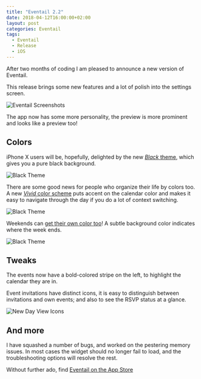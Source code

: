 ```yaml
---
title: "Eventail 2.2"
date: 2018-04-12T16:00:00+02:00
layout: post
categories: Eventail
tags:
  - Eventail
  - Release
  - iOS
---
```


After two months of coding I am pleased to announce a new version of Eventail.

This release brings some new features and a lot of polish into the settings screen.

![Eventail Screenshots](/images/2018-04-12/eventail-2.2@2x.png)

The app now has some more personality, the preview is more prominent and looks like a preview too!
  
## Colors

iPhone X users will be, hopefully, delighted by the new [*Black* theme](http://eventailapp.com/documentation.2.2.0.html#settings-theme-background), which gives you a pure black background.

![Black Theme](/images/2018-04-12/theme-black-ios@3x.png)

There are some good news for people who organize their life by colors too. A new [*Vivid* color scheme](http://eventailapp.com/documentation.2.2.0.html#settings-theme-foreground) puts accent on the calendar color and makes it easy to navigate through the day if you do a lot of context switching.

![Black Theme](/images/2018-04-12/theme-dark-vivid@3x.png)

Weekends can [get their own color too](http://eventailapp.com/documentation.2.2.0.html#settings-aesthetics-tint-weekends)! A subtle background color indicates where the week ends.

![Black Theme](/images/2018-04-12/tint-weekends-on@3x.png)

## Tweaks

The events now have a bold-colored stripe on the left, to highlight the calendar they are in.

Event invitations have distinct icons, it is easy to distinguish between invitations and own events; and also to see the RSVP status at a glance.

![New Day View Icons](/images/2018-04-12/eventail-day-view@3x.png)

## And more

I have squashed a number of bugs, and worked on the pestering memory issues. In most cases the widget should no longer fail to load, and the troubleshooting options will resolve the rest.

Without further ado, find [Eventail on the App Store](https://itunes.apple.com/us/app/eventail/id959674103?ls=1&mt=8&at=1010lIXq)